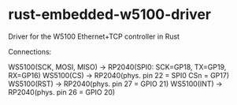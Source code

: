 # rust-embedded-w5100-driver
Driver for the W5100 Ethernet+TCP controller in Rust

Connections:

WS5100(SCK, MOSI, MISO) -> RP2040(SPI0: SCK=GP18, TX=GP19, RX=GP16)
WS5100(CS) -> RP2040(phys. pin 22 = SPI0 CSn = GP17)
WS5100(RST) -> RP2040(phys. pin 27 = GPIO 21)
WS5100(INT) -> RP2040(phys. pin 26 = GPIO 20)
